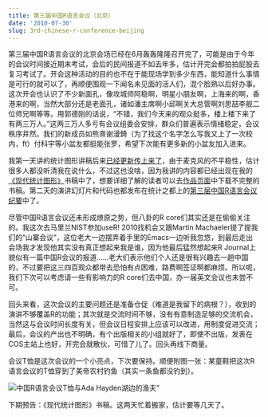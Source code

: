 ```yaml
---
title: 第三届中国R语言会议（北京）
date: '2010-07-30'
slug: 3rd-chinese-r-conference-beijing
---
```


第三届中国R语言会议的北京会场已经在6月轰轰隆隆召开完了，可能是由于今年的会议时间接近期末考试，会后的民间报道不如去年多，估计开完会都拍拍屁股去复习考试了。开会这种活动的目的也不在于能现场学到多少东西，能知道什么事情是可行的就可以了，再顺便围观一下闻名未见面的活人们，混个脸熟以后好办事。这次开会也认识了不少新面孔，像攻城师阿稳啊，明星小朋友啊，上海来的啊，香港来的啊，当然大部分还是老面孔，诸如潘主席啊小邱啊关大总管啊刘思喆李舰二位师兄啊等等。用郭德刚的话说，“不错，我们今天来的观众挺多，楼上楼下来了有两三万人。”这两三万人多亏有会议组委会安排，群众们普遍表示情绪稳定，会议秩序井然。我们的新成员如熊熹谢漫錡（为了找这个名字怎么写我又上了一次校内，ft）付科宇等小盆友都挺能张罗，希望下次能有更多新的小盆友加入进来。

我第一天讲的统计图形讲稿后来[已经更新传上来了](/cn/2010/05/chinar-tutorial-and-sas-experts-wanted/)，由于麦克风的不平稳性，估计很多人都没听清我在说什么，不过这也没啥，因为我讲的内容都已经出现在我的[《现代统计图形》](/cn/publication/#MSG)书稿中了，想要详细了解的读者可以去[作品页面](/cn/publication/)中下载不完整的书稿。第二天的演讲幻灯片和代码也都发布在统计之都上的[第三届中国R语言会议纪要](https://cosx.org/2010/06/3rd-china-r-beijing-summary/)中了。

尽管中国R语言会议还未形成燎原之势，但八卦的R core们其实还是在偷偷关注的。我这次去马里兰NIST参加useR! 2010找机会又跟Martin Machaeler提了提我们的“山寨会议”，这位老大一边摆弄着手里的Emacs一边听我忽悠，到最后走出会场我才发现他其实没有真正想起来我是谁，因为他最后猛然想起来R Journal上貌似有一篇中国R会议的报道……老大们表示他们个人还是很有兴趣去一趟中国的，不过要把这三四百观众都带去恐怕有点困难，路费啊签证啊都麻烦。所以呢，我们下次可以考虑请一些有影响力的R core们去中国，办一届英文会议也未尝不可。

回头来看，这次会议的主要问题还是准备仓促（难道是我留下的病根？），收到的演讲不够覆盖R的功能；其次就是交流时间不够，没有有意制造足够的交流机会，当然这与会议时间长度有关，但会议日程安排上应该可以改进，用制度促进交流；最后，会议的产出也不明确，有个出版相关的小组就好了，即使不出版，发表在COS主站上也好，开完会就散伙，可惜了儿了。回头再线下商量。

会议T恤是这次会议的一个小亮点，下次要保持。顺便附图一张：某童鞋把这次R语言会议的T恤穿到了美帝农村钓鱼（其实一条鱼都没钓到）。

![中国R语言会议T恤与Ada Hayden湖边的渔夫"](https://db.yihui.org/imgur/Z9LNk.jpg)

下期预告：《现代统计图形》书稿。这两天忙着搬家，估计要等几天了。

